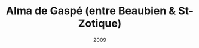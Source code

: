 ---
title: Alma de Gaspé (entre Beaubien & St-Zotique)
date: '2009'
type: ruelle_verte
district: 'Rosemont'
position: { lng: -73.60829025479876, lat: 45.53286249087651 }
---